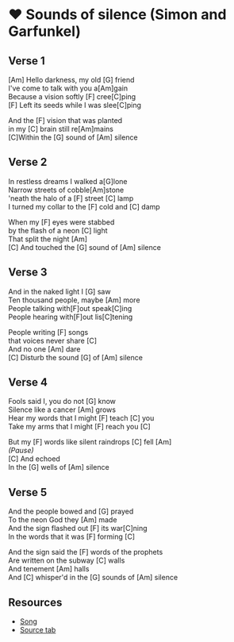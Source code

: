 # ❤️ Sounds of silence (Simon and Garfunkel)

## Verse 1

[Am] Hello darkness, my old [G] friend  
I've come to talk with you a[Am]gain  
Because a vision softly [F] cree[C]ping  
[F] Left its seeds while I was slee[C]ping

And the [F] vision that was planted  
in my [C] brain still re[Am]mains  
[C]Within the [G] sound of [Am] silence
 
## Verse 2

In restless dreams I walked a[G]lone  
Narrow streets of cobble[Am]stone  
'neath the halo of a [F] street [C] lamp  
I turned my collar to the [F] cold and [C] damp

When my [F] eyes were stabbed  
by the flash of a neon [C] light  
That split the night [Am]  
[C] And touched the [G] sound of [Am] silence
 
## Verse 3

And in the naked light I [G] saw  
Ten thousand people, maybe [Am] more  
People talking with[F]out speak[C]ing  
People hearing with[F]out lis[C]tening

People writing [F] songs  
that voices never share [C]  
And no one [Am] dare  
[C] Disturb the sound [G] of [Am] silence
 
## Verse 4

Fools said I, you do not [G] know  
Silence like a cancer [Am] grows  
Hear my words that I might [F] teach [C] you  
Take my arms that I might [F] reach you [C]

But my [F] words like silent raindrops [C] fell [Am]  
_(Pause)_  
[C] And echoed  
In the [G] wells of [Am] silence  
 
## Verse 5

And the people bowed and [G] prayed  
To the neon God they [Am] made  
And the sign flashed out [F] its war[C]ning  
In the words that it was [F] forming [C]
                       
And the sign said the [F] words of the prophets  
Are written on the subway [C] walls  
And tenement [Am] halls  
And [C] whisper'd in the [G] sounds of [Am] silence

## Resources

- [Song](https://www.youtube.com/watch?v=4fWyzwo1xg0)
- [Source tab](https://tabs.ultimate-guitar.com/tab/simon-garfunkel/the-sound-of-silence-chords-159157)
